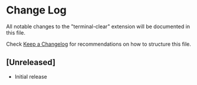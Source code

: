 # Change Log

All notable changes to the "terminal-clear" extension will be documented in this file.

Check [Keep a Changelog](http://keepachangelog.com/) for recommendations on how to structure this file.

## [Unreleased]

- Initial release
